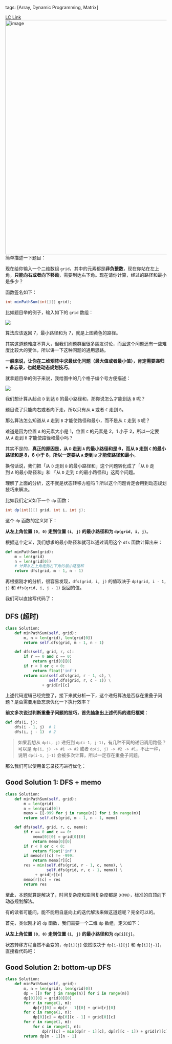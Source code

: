 tags: [Array, Dynamic Programming, Matrix]

[LC Link](https://leetcode.cn/problems/minimum-path-sum/)
<img width="733" alt="image" src="https://user-images.githubusercontent.com/41789327/181084453-8dac92f3-5fb8-4c61-805a-894b5e8e460c.png">
简单描述一下题目：

现在给你输入一个二维数组 `grid`，其中的元素都是**非负整数**，现在你站在左上角，**只能向右或者向下移动**，需要到达右下角。现在请你计算，经过的路径和最小是多少？

函数签名如下：

```java
int minPathSum(int[][] grid);
```

比如题目举的例子，输入如下的 `grid` 数组：

[![](https://labuladong.github.io/algo/images/%e6%9c%80%e7%9f%ad%e8%b7%af%e5%be%84%e5%92%8c/titlepic.jpg)](https://labuladong.github.io/algo/images/%e6%9c%80%e7%9f%ad%e8%b7%af%e5%be%84%e5%92%8c/titlepic.jpg)

算法应该返回 7，最小路径和为 7，就是上图黄色的路径。

其实这道题难度不算大，但我们刷题群里很多朋友讨论，而且这个问题还有一些难度比较大的变体，所以讲一下这种问题的通用思路。

**一般来说，让你在二维矩阵中求最优化问题（最大值或者最小值），肯定需要递归 + 备忘录，也就是动态规划技巧**。

就拿题目举的例子来说，我给图中的几个格子编个号方便描述：

[![](https://labuladong.github.io/algo/images/%e6%9c%80%e7%9f%ad%e8%b7%af%e5%be%84%e5%92%8c/minpath.jpg)](https://labuladong.github.io/algo/images/%e6%9c%80%e7%9f%ad%e8%b7%af%e5%be%84%e5%92%8c/minpath.jpg)

我们想计算从起点 `D` 到达 `B` 的最小路径和，那你说怎么才能到达 `B` 呢？

题目说了只能向右或者向下走，所以只有从 `A` 或者 `C` 走到 `B`。

那么算法怎么知道从 `A` 走到 `B` 才能使路径和最小，而不是从 `C` 走到 `B` 呢？

难道是因为位置 `A` 的元素大小是 1，位置 `C` 的元素是 2，1 小于 2，所以一定要从 `A` 走到 `B` 才能使路径和最小吗？

其实不是的，**真正的原因是，从 `D` 走到 `A` 的最小路径和是 6，而从 `D` 走到 `C` 的最小路径和是 8，6 小于 8，所以一定要从 `A` 走到 `B` 才能使路径和最小**。

换句话说，我们把「从 `D` 走到 `B` 的最小路径和」这个问题转化成了「从 `D` 走到 `A` 的最小路径和」和 「从 `D` 走到 `C` 的最小路径和」这两个问题。

理解了上面的分析，这不就是状态转移方程吗？所以这个问题肯定会用到动态规划技巧来解决。

比如我们定义如下一个 `dp` 函数：

```java
int dp(int[][] grid, int i, int j);
```

这个 `dp` 函数的定义如下：

**从左上角位置 `(0, 0)` 走到位置 `(i, j)` 的最小路径和为 `dp(grid, i, j)`**。

根据这个定义，我们想求的最小路径和就可以通过调用这个 `dfs` 函数计算出来：

```python
def minPathSum(grid):
    m = len(grid)
    n = len(grid[0])
    # 计算从左上角走到右下角的最小路径和
    return dfs(grid, m - 1, n - 1)
```

再根据刚才的分析，很容易发现，`dfs(grid, i, j)` 的值取决于 `dp(grid, i - 1, j)` 和 `dfs(grid, i, j - 1)` 返回的值。

我们可以直接写代码了：

## DFS (超时)

```python
class Solution:
	def minPathSum(self, grid):
		m, n = len(grid), len(grid[0])
		return self.dfs(grid, m - 1, n - 1)

	def dfs(self, grid, r, c):
		if r == 0 and c == 0:
			return grid[0][0]
		if r < 0 or c < 0:
			return float('inf')
		return min(self.dfs(grid, r - 1, c), \
				   self.dfs(grid, r, c - 1)) \
				+ grid[r][c]
```

上述代码逻辑已经完整了，接下来就分析一下，这个递归算法是否存在重叠子问题？是否需要用备忘录优化一下执行效率？

**前文多次说过判断重叠子问题的技巧，首先抽象出上述代码的递归框架**：

```python
def dfs(i, j):
    dfs(i - 1, j)  # 1
    dfs(i, j - 1)  # 2
```

> 如果我想从 `dp(i, j)` 递归到 `dp(i-1, j-1)`，有几种不同的递归调用路径？
> 可以是 `dp(i, j) -> #1 -> #2` 或者 `dp(i, j) -> #2 -> #1`，不止一种，说明 `dp(i-1, j-1)` 会被多次计算，所以一定存在重叠子问题。

那么我们可以使用备忘录技巧进行优化：

## Good Solution 1: DFS + memo 
```python
class Solution:
	def minPathSum(self, grid):
		m = len(grid)
		n = len(grid[0])
		memo = [[-999 for j in range(n)] for i in range(m)]
		return self.dfs(grid, m - 1, n - 1, memo)

	def dfs(self, grid, r, c, memo):
		if r == 0 and c == 0:
			memo[0][0] = grid[0][0]
			return memo[0][0]
		if r < 0 or c < 0:
			return float('inf')
		if memo[r][c] != -999:
			return memo[r][c]
		res = min(self.dfs(grid, r - 1, c, memo), \
				  self.dfs(grid, r, c - 1, memo)) \
			 + grid[r][c]
		memo[r][c] = res
		return res
```

至此，本题就算是解决了，时间复杂度和空间复杂度都是 `O(MN)`，标准的自顶向下动态规划解法。

有的读者可能问，能不能用自底向上的迭代解法来做这道题呢？完全可以的。

首先，类似刚才的 `dp` 函数，我们需要一个二维 `dp` 数组，定义如下：

**从左上角位置 `(0, 0)` 走到位置 `(i, j)` 的最小路径和为 `dp[i][j]`**。

状态转移方程当然不会变的，`dp[i][j]` 依然取决于 `dp[i-1][j]` 和 `dp[i][j-1]`，直接看代码吧：

## Good Solution 2: bottom-up DFS
```python
class Solution:
	def minPathSum(self, grid):
		m, n = len(grid), len(grid[0])
		dp = [[0 for j in range(n)] for i in range(m)]
		dp[0][0] = grid[0][0]
		for r in range(1, m):
			dp[r][0] = dp[r - 1][0] + grid[r][0]
		for c in range(1, n):
			dp[0][c] = dp[0][c - 1] + grid[0][c]
		for r in range(1, m):
			for c in range(1, n):
				dp[r][c] = min(dp[r - 1][c], dp[r][c - 1]) + grid[r][c]
		return dp[m - 1][n - 1]
```